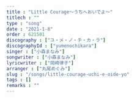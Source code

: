 ```yaml
---
title : "Little Courage～うちへおいでよ～"
titlech : ""
type : "song"
date : "2021-1-8"
order : 621501
discography : ["ユ・メ・ノ・チ・カ・ラ"]
discographyId : ["yumenochikara"]
singer : ["小森まなみ"]
songwriter : ["小森まなみ"]
lyricwriter : ["岡崎律子"]
arranger : ["丸尾めぐみ"]
slug : "/songs/little-courage-uchi-e-oide-yo"
tags : []
remarks : ""
---
```


